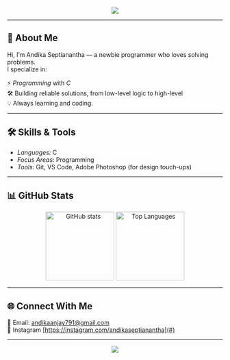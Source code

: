 <!-- Banner -->
<p align="center">
  <img src="https://capsule-render.vercel.app/api?type=waving&color=0:00C9FF,100:92FE9D&height=220&section=header&text=Hi%20👋%20I'm%20Andika%20SeptiananthafontSize=45&fontAlignY=35&fontAlign=50" />
</p>

---

## 👋 About Me
Hi, I’m Andika Septianantha — a newbie programmer who loves solving problems.  
I specialize in: 

⚡ *Programming* with *C*    
🛠 Building reliable solutions, from low-level logic to high-level  
💡 Always learning and coding.

---

## 🛠 Skills & Tools
- *Languages:* C
- *Focus Areas:* Programming
- *Tools:* Git, VS Code, Adobe Photoshop (for design touch-ups)  
 
---

## 📊 GitHub Stats  

<p align="center">
  <img src="https://github-readme-stats.vercel.app/api?username=andikaseptianantha&show_icons=true&theme=tokyonight" alt="GitHub stats" height="160" />
  <img src="https://github-readme-stats.vercel.app/api/top-langs/?username=andikaseptianantha&layout=compact&theme=tokyonight" alt="Top Languages" height="160"/>
</p>

---

## 🌐 Connect With Me  
📧 Email: [andikaanjay791@gmail.com](#)    
🔗 Instagram [https://instagram.com/andikaseptianantha](#)  

---

<p align="center">
  <img src="https://capsule-render.vercel.app/api?type=waving&color=gradient&height=120&section=footer"/>
</p>

